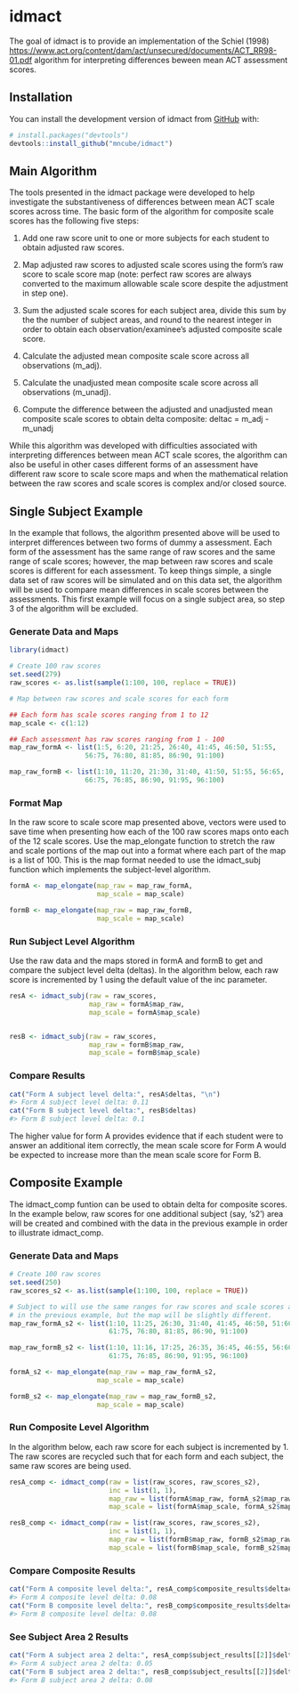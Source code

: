 
<!-- README.md is generated from README.Rmd. Please edit that file -->

# idmact

<!-- badges: start -->
<!-- badges: end -->

The goal of idmact is to provide an implementation of the Schiel (1998)
<https://www.act.org/content/dam/act/unsecured/documents/ACT_RR98-01.pdf>
algorithm for interpreting differences beween mean ACT assessment
scores.

## Installation

You can install the development version of idmact from
[GitHub](https://github.com/) with:

``` r
# install.packages("devtools")
devtools::install_github("mncube/idmact")
```

## Main Algorithm

The tools presented in the idmact package were developed to help
investigate the substantiveness of differences between mean ACT scale
scores across time. The basic form of the algorithm for composite scale
scores has the following five steps:

1.  Add one raw score unit to one or more subjects for each student to
    obtain adjusted raw scores.

2.  Map adjusted raw scores to adjusted scale scores using the form’s
    raw score to scale score map (note: perfect raw scores are always
    converted to the maximum allowable scale score despite the
    adjustment in step one).

3.  Sum the adjusted scale scores for each subject area, divide this sum
    by the the number of subject areas, and round to the nearest integer
    in order to obtain each observation/examinee’s adjusted composite
    scale score.

4.  Calculate the adjusted mean composite scale score across all
    observations (m_adj).

5.  Calculate the unadjusted mean composite scale score across all
    observations (m_unadj).

6.  Compute the difference between the adjusted and unadjusted mean
    composite scale scores to obtain delta composite: deltac = m_adj -
    m_unadj

While this algorithm was developed with difficulties associated with
interpreting differences between mean ACT scale scores, the algorithm
can also be useful in other cases different forms of an assessment have
different raw score to scale score maps and when the mathematical
relation between the raw scores and scale scores is complex and/or
closed source.

## Single Subject Example

In the example that follows, the algorithm presented above will be used
to interpret differences between two forms of dummy a assessment. Each
form of the assessment has the same range of raw scores and the same
range of scale scores; however, the map between raw scores and scale
scores is different for each assessment. To keep things simple, a single
data set of raw scores will be simulated and on this data set, the
algorithm will be used to compare mean differences in scale scores
between the assessments. This first example will focus on a single
subject area, so step 3 of the algorithm will be excluded.

### Generate Data and Maps

``` r
library(idmact)

# Create 100 raw scores
set.seed(279)
raw_scores <- as.list(sample(1:100, 100, replace = TRUE))

# Map between raw scores and scale scores for each form

## Each form has scale scores ranging from 1 to 12
map_scale <- c(1:12)

## Each assessment has raw scores ranging from 1 - 100
map_raw_formA <- list(1:5, 6:20, 21:25, 26:40, 41:45, 46:50, 51:55,
                   56:75, 76:80, 81:85, 86:90, 91:100)

map_raw_formB <- list(1:10, 11:20, 21:30, 31:40, 41:50, 51:55, 56:65,
                   66:75, 76:85, 86:90, 91:95, 96:100)
```

### Format Map

In the raw score to scale score map presented above, vectors were used
to save time when presenting how each of the 100 raw scores maps onto
each of the 12 scale scores. Use the map_elongate function to stretch
the raw and scale portions of the map out into a format where each part
of the map is a list of 100. This is the map format needed to use the
idmact_subj function which implements the subject-level algorithm.

``` r
formA <- map_elongate(map_raw = map_raw_formA,
                      map_scale = map_scale)

formB <- map_elongate(map_raw = map_raw_formB,
                      map_scale = map_scale)
```

### Run Subject Level Algorithm

Use the raw data and the maps stored in formA and formB to get and
compare the subject level delta (deltas). In the algorithm below, each
raw score is incremented by 1 using the default value of the inc
parameter.

``` r
resA <- idmact_subj(raw = raw_scores,
                    map_raw = formA$map_raw,
                    map_scale = formA$map_scale)


resB <- idmact_subj(raw = raw_scores,
                    map_raw = formB$map_raw,
                    map_scale = formB$map_scale)
```

### Compare Results

``` r
cat("Form A subject level delta:", resA$deltas, "\n")
#> Form A subject level delta: 0.11
cat("Form B subject level delta:", resB$deltas)
#> Form B subject level delta: 0.1
```

The higher value for form A provides evidence that if each student were
to answer an additional item correctly, the mean scale score for Form A
would be expected to increase more than the mean scale score for Form B.

## Composite Example

The idmact_comp funtion can be used to obtain delta for composite
scores. In the example below, raw scores for one additional subject
(say, ‘s2’) area will be created and combined with the data in the
previous example in order to illustrate idmact_comp.

### Generate Data and Maps

``` r
# Create 100 raw scores
set.seed(250)
raw_scores_s2 <- as.list(sample(1:100, 100, replace = TRUE))

# Subject to will use the same ranges for raw scores and scale scores as was used
# in the previous example, but the map will be slightly different. 
map_raw_formA_s2 <- list(1:10, 11:25, 26:30, 31:40, 41:45, 46:50, 51:60,
                         61:75, 76:80, 81:85, 86:90, 91:100)

map_raw_formB_s2 <- list(1:10, 11:16, 17:25, 26:35, 36:45, 46:55, 56:60,
                         61:75, 76:85, 86:90, 91:95, 96:100)

formA_s2 <- map_elongate(map_raw = map_raw_formA_s2,
                      map_scale = map_scale)

formB_s2 <- map_elongate(map_raw = map_raw_formB_s2,
                      map_scale = map_scale)
```

### Run Composite Level Algorithm

In the algorithm below, each raw score for each subject is incremented
by 1. The raw scores are recycled such that for each form and each
subject, the same raw scores are being used.

``` r
resA_comp <- idmact_comp(raw = list(raw_scores, raw_scores_s2),
                         inc = list(1, 1),
                         map_raw = list(formA$map_raw, formA_s2$map_raw),
                         map_scale = list(formA$map_scale, formA_s2$map_scale))

resB_comp <- idmact_comp(raw = list(raw_scores, raw_scores_s2),
                         inc = list(1, 1),
                         map_raw = list(formB$map_raw, formB_s2$map_raw),
                         map_scale = list(formB$map_scale, formB_s2$map_scale))
```

### Compare Composite Results

``` r
cat("Form A composite level delta:", resA_comp$composite_results$deltac, "\n")
#> Form A composite level delta: 0.08
cat("Form B composite level delta:", resB_comp$composite_results$deltac)
#> Form B composite level delta: 0.08
```

### See Subject Area 2 Results

``` r
cat("Form A subject area 2 delta:", resA_comp$subject_results[[2]]$deltas, "\n")
#> Form A subject area 2 delta: 0.05
cat("Form B subject area 2 delta:", resB_comp$subject_results[[2]]$deltas)
#> Form B subject area 2 delta: 0.08
```
